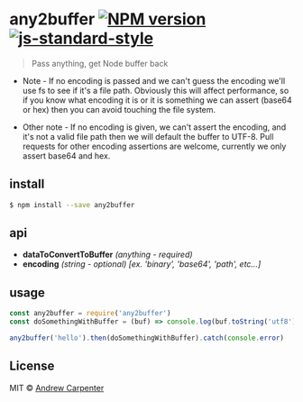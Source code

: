 # any2buffer [![NPM version](https://badge.fury.io/js/any2buffer.svg)](https://npmjs.org/package/any2buffer)   [![js-standard-style](https://img.shields.io/badge/code%20style-standard-brightgreen.svg?style=flat)](https://github.com/feross/standard)

> Pass anything, get Node buffer back

* Note - If no encoding is passed and we can't guess the encoding we'll use fs to
see if it's a file path. Obviously this will affect performance, so if you know
what encoding it is or it is something we can assert (base64 or hex) then
you can avoid touching the file system.

* Other note - If no encoding is given, we can't assert the encoding, and it's not a
valid file path then we will default the buffer to UTF-8. Pull requests for other
encoding assertions are welcome, currently we only assert base64 and hex.

## install

```sh
$ npm install --save any2buffer
```

## api
- **dataToConvertToBuffer** *(anything - required)*
- **encoding** *(string - optional) [ex. 'binary', 'base64', 'path', etc...]*

## usage

```js
const any2buffer = require('any2buffer')
const doSomethingWithBuffer = (buf) => console.log(buf.toString('utf8'))

any2buffer('hello').then(doSomethingWithBuffer).catch(console.error)
```

## License

MIT © [Andrew Carpenter](https://github.com/doesdev)
